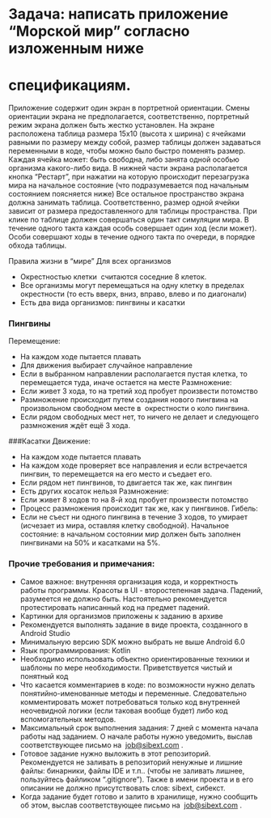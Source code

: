 # Задача​ : написать приложение “Морской мир” согласно изложенным ниже
# спецификациям.

Приложение содержит один экран в портретной ориентации.
Смены ориентации экрана не предполагается, соответственно, портретный режим
экрана должен быть жестко установлен.
На экране расположена таблица размера 15x10 (высота х ширина) с ячейками
равными по размеру между собой, размер таблицы должен задаваться
переменными в коде, чтобы можно было быстро поменять размер.
Каждая ячейка может: быть свободна, либо занята одной особью организма
какого-либо вида.
В нижней части экрана располагается кнопка “Рестарт”, при нажатии на которую
происходит перезагрузка мира на начальное состояние (что подразумевается под
начальным состоянием поясняется ниже)
Все остальное пространство экрана должна занимать таблица. Соответственно,
размер одной ячейки зависит от размера предоставленного для таблицы
пространства.
При клике по таблице должен совершаться один такт симуляции мира. В течение
одного такта каждая особь совершает один ход (если может). Особи совершают
ходы в течение одного такта по очереди, в порядке обхода таблицы.

Правила жизни в “мире”
Для всех организмов
- Окрестностью клетки ​ считаются соседние 8 клеток.
- Все организмы могут перемещаться на одну клетку в пределах окрестности (то
есть вверх, вниз, вправо, влево и по диагонали)
- Есть два вида организмов: пингвины и касатки

### Пингвины
Перемещение:
- На каждом ходе пытается плавать
- Для движения выбирает случайное направление
- Если в выбранном направлении располагается пустая клетка, то перемещается
туда, иначе остается на месте
Размножение:
- Если живет 3 хода, то на третий ход пробует произвести потомство
- Размножение происходит путем создания нового пингвина на произвольном
свободном месте в ​ окрестности о
коло пингвина.
- Если рядом свободных мест нет, то ничего не делает и следующего
размножения ждёт ещё 3 хода.

###Касатки
Движение:
- На каждом ходе пытается плавать
- На каждом ходе проверяет все направления и если встречается пингвин, то
перемещается на его место и съедает его.
- Если рядом нет пингвинов, то двигается так же, как пингвин
- Есть других косаток нельзя
Размножение:
- Если живет 8 ходов то на 8-й ход пробует произвести потомство
- Процесс размножения происходит так же, как у пингвинов.
Гибель:
- Если не съест ни одного пингвина в течение 3 ходов, то умирает (исчезает из
мира, оставляя клетку свободной).
Начальное состояние: в начальном состоянии мир должен быть заполнен пингвинами
на 50% и касатками на 5%.

### Прочие требования и примечания:
- Самое важное: внутренняя организация кода, и корректность работы
программы. Красоты в UI - второстепенная задача. Падений, разумеется не
должно быть. Настоятельно рекомендуется протестировать написанный код на
предмет падений.
- Картинки для организмов приложены к заданию в архиве
- Рекомендуется выполнять задание в виде проекта, созданного в Android Studio
- Минимальную версию SDK можно выбрать не выше Android 6.0
- Язык программирования: Kotlin
- Необходимо использовать объектно ориентированные техники и шаблоны по
мере необходимости. Приветствуется чистый и понятный код
- Что касается комментариев в коде: по возможности нужно делать
понятийно-именованные методы и переменные. Следовательно
комментировать может потребоваться только код внутренней неочевидной
логики (если таковая вообще будет) либо код вспомогательных методов.
- Максимальный срок выполнения задания: 7 дней с момента начала работы над
заданием. О начале работы нужно уведомить, выслав соответствующее письмо
на ​ job@sibext.com​ .
- Готовое задание нужно выложить в этот репозиторий. Рекомендуется не заливать в репозиторий
ненужные и лишние файлы: бинарники, файлы IDE и т.п.. (чтобы не заливать
лишнее, пользуйтесь файликом “.gitignore”). Также в имени проекта и в его
описании не должно присутствовать слов: sibext, сибекст.
- Когда задание будет готово и залито в хранилище, нужно сообщить об этом,
выслав соответствующее письмо на ​ job@sibext.com​ .